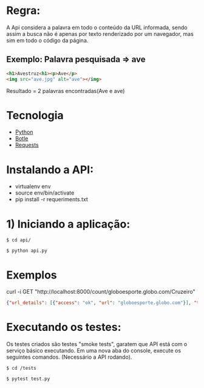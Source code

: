 # Regra:

A Api considera a palavra em todo o conteúdo da URL informada, sendo assim a busca não é apenas por texto renderizado por um navegador, mas sim em todo o código da página.

## Exemplo: Palavra pesquisada => ave
 ``` html
 <h1>Avestruz<h1><p>Ave</p>
 <img src="ave.jpg" alt="ave"></img>
  ```
 
 Resultado = 2 palavras encontradas(Ave e ave)
 
# Tecnologia

- [Python](https://www.python.org)
- [Botle](https://bottlepy.org/docs/dev/)
- [Requests](http://docs.python-requests.org/en/master/)


# Instalando a API:
* virtualenv env
* source env/bin/activate
* pip install -r requeriments.txt

# 1) Iniciando a aplicação:

```
$ cd api/
```
```
$ python api.py
```

# Exemplos
curl -i GET "http://localhost:8000/count/globoesporte.globo.com/Cruzeiro"
 ```json
 {"url_details": [{"access": "ok", "url": "globoesporte.globo.com"}], "total": 16, "word": "Cruzeiro"}
 ```


# Executando os testes:
Os testes criados são testes "smoke tests",  garatem que API está com o serviço básico executando.
Em uma nova aba do console, execute os seguintes comandos.
(Necessário a API rodando).

```
$ cd /tests
```
```
$ pytest test.py
```

